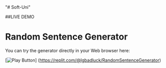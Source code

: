 "# Soft-Uni" 


##LIVE DEMO
# Random Sentence Generator

You can try the generator directly in your Web browser here:

[<img alt="Play Button" src="https://user-images.githubusercontent.com/85368212/169246359-bc946e73-2c4f-42ff-b980-fe0c229f35c9.png" />]
(https://replit.com/@lgbadluck/RandomSentenceGenerator)
